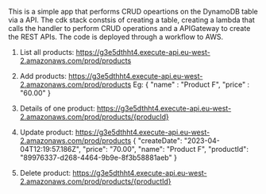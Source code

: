 This is a simple app that performs CRUD opeartions on the DynamoDB table via a API. The cdk stack constsis of creating a table, creating a lambda that calls the handler to perform CRUD operations and a APIGateway to create the REST APIs. The code is deployed through a workflow to AWS.

1. List all products:
   https://g3e5dthht4.execute-api.eu-west-2.amazonaws.com/prod/products

2. Add products:
   https://g3e5dthht4.execute-api.eu-west-2.amazonaws.com/prod/products
   Eg:
   {
   "name" : "Product F",
   "price" : "60.00"
   }

3. Details of one product:
   https://g3e5dthht4.execute-api.eu-west-2.amazonaws.com/prod/products/{producId}

4. Update product:
   https://g3e5dthht4.execute-api.eu-west-2.amazonaws.com/prod/products
   {
   "createDate": "2023-04-04T12:19:57.186Z",
   "price": "70.00",
   "name": "Product F",
   "productId": "89976337-d268-4464-9b9e-8f3b58881aeb"
   }

5. Delete product:
   https://g3e5dthht4.execute-api.eu-west-2.amazonaws.com/prod/products/{productId}
